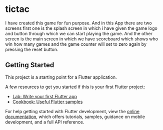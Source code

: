 # tictac
I have created this game for fun purpose. And in this App there are two screens first one is the splash screen in which i have given the game logo and button through which we can start playing the game. And the other screen is the main screen in which we have scoreboard which shows who win how many games and the game counter will set to zero again by pressing the reset button.

## Getting Started

This project is a starting point for a Flutter application.

A few resources to get you started if this is your first Flutter project:

- [Lab: Write your first Flutter app](https://docs.flutter.dev/get-started/codelab)
- [Cookbook: Useful Flutter samples](https://docs.flutter.dev/cookbook)

For help getting started with Flutter development, view the
[online documentation](https://docs.flutter.dev/), which offers tutorials,
samples, guidance on mobile development, and a full API reference.
